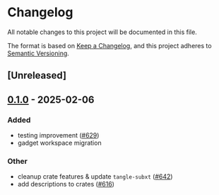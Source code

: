 # Changelog

All notable changes to this project will be documented in this file.

The format is based on [Keep a Changelog](https://keepachangelog.com/en/1.0.0/),
and this project adheres to [Semantic Versioning](https://semver.org/spec/v2.0.0.html).

## [Unreleased]

## [0.1.0](https://github.com/tangle-network/gadget/releases/tag/gadget-event-listeners-v0.1.0) - 2025-02-06

### Added

- testing improvement ([#629](https://github.com/tangle-network/gadget/pull/629))
- gadget workspace migration

### Other

- cleanup crate features & update `tangle-subxt` ([#642](https://github.com/tangle-network/gadget/pull/642))
- add descriptions to crates ([#616](https://github.com/tangle-network/gadget/pull/616))
